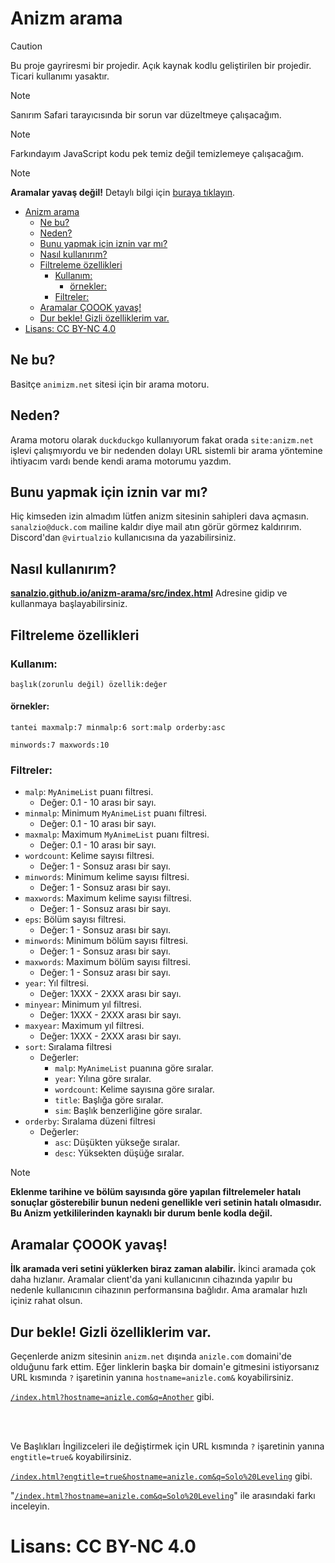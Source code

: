 # Anizm arama

> [!CAUTION]
> Bu proje gayriresmi bir projedir. Açık kaynak kodlu geliştirilen bir projedir. Ticari kullanımı yasaktır.

> [!NOTE]
> Sanırım Safari tarayıcısında bir sorun var düzeltmeye çalışacağım.

> [!NOTE]
> Farkındayım JavaScript kodu pek temiz değil temizlemeye çalışacağım.

> [!NOTE]
> **Aramalar yavaş değil!** Detaylı bilgi için [buraya tıklayın](#aramalar-çoook-yavaş).

- [Anizm arama](#anizm-arama)
  - [Ne bu?](#ne-bu)
  - [Neden?](#neden)
  - [Bunu yapmak için iznin var mı?](#bunu-yapmak-için-iznin-var-mı)
  - [Nasıl kullanırım?](#nasıl-kullanırım)
  - [Filtreleme özellikleri](#filtreleme-özellikleri)
    - [Kullanım:](#kullanım)
      - [örnekler:](#örnekler)
    - [Filtreler:](#filtreler)
  - [Aramalar ÇOOOK yavaş!](#aramalar-çoook-yavaş)
  - [Dur bekle! Gizli özelliklerim var.](#dur-bekle-gizli-özelliklerim-var)
- [Lisans: CC BY-NC 4.0](#lisans-cc-by-nc-40)


## Ne bu?

Basitçe `animizm.net` sitesi için bir arama motoru.

## Neden?

Arama motoru olarak `duckduckgo` kullanıyorum fakat orada `site:anizm.net` işlevi çalışmıyordu ve bir nedenden dolayı URL sistemli bir arama yöntemine ihtiyacım vardı bende kendi arama motorumu yazdım.

## Bunu yapmak için iznin var mı?

Hiç kimseden izin almadım lütfen anizm sitesinin sahipleri dava açmasın. `sanalzio@duck.com` mailine kaldır diye mail atın görür görmez kaldırırım. Discord'dan `@virtualzio` kullanıcısına da yazabilirsiniz.

## Nasıl kullanırım?

**[sanalzio.github.io/anizm-arama/src/index.html](https://sanalzio.github.io/anizm-arama/src/index.html)** Adresine gidip ve kullanmaya başlayabilirsiniz.

## Filtreleme özellikleri

### Kullanım:
```
başlık(zorunlu değil) özellik:değer
```
#### örnekler:
```
tantei maxmalp:7 minmalp:6 sort:malp orderby:asc
```
```
minwords:7 maxwords:10
```

### Filtreler:

- `malp`: `MyAnimeList` puanı filtresi.
  - Değer: 0.1 - 10 arası bir sayı.
- `minmalp`: Minimum `MyAnimeList` puanı filtresi.
  - Değer: 0.1 - 10 arası bir sayı.
- `maxmalp`: Maximum `MyAnimeList` puanı filtresi.
  - Değer: 0.1 - 10 arası bir sayı.
- `wordcount`: Kelime sayısı filtresi.
  - Değer: 1 - Sonsuz arası bir sayı.
- `minwords`: Minimum kelime sayısı filtresi.
  - Değer: 1 - Sonsuz arası bir sayı.
- `maxwords`: Maximum kelime sayısı filtresi.
  - Değer: 1 - Sonsuz arası bir sayı.
- `eps`: Bölüm sayısı filtresi.
  - Değer: 1 - Sonsuz arası bir sayı.
- `minwords`: Minimum bölüm sayısı filtresi.
  - Değer: 1 - Sonsuz arası bir sayı.
- `maxwords`: Maximum bölüm sayısı filtresi.
  - Değer: 1 - Sonsuz arası bir sayı.
- `year`: Yıl filtresi.
  - Değer: 1XXX - 2XXX arası bir sayı.
- `minyear`: Minimum yıl filtresi.
  - Değer: 1XXX - 2XXX arası bir sayı.
- `maxyear`: Maximum yıl filtresi.
  - Değer: 1XXX - 2XXX arası bir sayı.
- `sort`: Sıralama filtresi
  - Değerler:
    - `malp`: `MyAnimeList` puanına göre sıralar.
    - `year`: Yılına göre sıralar.
    - `wordcount`: Kelime sayısına göre sıralar.
    - `title`: Başlığa göre sıralar.
    - `sim`: Başlık benzerliğine göre sıralar.
- `orderby`: Sıralama düzeni filtresi
  - Değerler:
    - `asc`: Düşükten yükseğe sıralar.
    - `desc`: Yüksekten düşüğe sıralar.

> [!NOTE]
> **Eklenme tarihine ve bölüm sayısında göre yapılan filtrelemeler hatalı sonuçlar gösterebilir bunun nedeni genellikle veri setinin hatalı olmasıdır. Bu Anizm yetkililerinden kaynaklı bir durum benle kodla değil.**

## Aramalar ÇOOOK yavaş!

**İlk aramada veri setini yüklerken biraz zaman alabilir.** İkinci aramada çok daha hızlanır. Aramalar client'da yani kullanıcının cihazında yapılır bu nedenle kullanıcının cihazının performansına bağlıdır. Ama aramalar hızlı içiniz rahat olsun.

## Dur bekle! Gizli özelliklerim var.

Geçenlerde anizm sitesinin `anizm.net` dışında `anizle.com` domaini'de olduğunu fark ettim. Eğer linklerin başka bir domain'e gitmesini istiyorsanız URL kısmında `?` işaretinin yanına `hostname=anizle.com&` koyabilirsiniz.

[`/index.html?hostname=anizle.com&q=Another`](https://sanalzio.github.io/anizm-arama/src/index.html?hostname=anizle.com&q=Another) gibi.

<br><br>

Ve Başlıkları İngilizceleri ile değiştirmek için URL kısmında `?` işaretinin yanına `engtitle=true&` koyabilirsiniz.

[`/index.html?engtitle=true&hostname=anizle.com&q=Solo%20Leveling`](https://sanalzio.github.io/anizm-arama/src/index.html?engtitle=true&hostname=anizle.com&q=Solo%20Leveling) gibi.

"[`/index.html?hostname=anizle.com&q=Solo%20Leveling`](https://sanalzio.github.io/anizm-arama/src/index.html?hostname=anizle.com&q=Solo%20Leveling)" ile arasındaki farkı inceleyin.

# Lisans: CC BY-NC 4.0